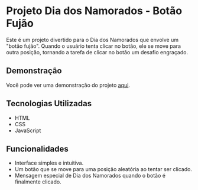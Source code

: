 # Projeto Dia dos Namorados - Botão Fujão

Este é um projeto divertido para o Dia dos Namorados que envolve um "botão fujão". Quando o usuário tenta clicar no botão, ele se move para outra posição, tornando a tarefa de clicar no botão um desafio engraçado.

## Demonstração

Você pode ver uma demonstração do projeto [aqui](https://link-para-demo.com).

## Tecnologias Utilizadas

- HTML
- CSS
- JavaScript

## Funcionalidades

- Interface simples e intuitiva.
- Um botão que se move para uma posição aleatória ao tentar ser clicado.
- Mensagem especial de Dia dos Namorados quando o botão é finalmente clicado.
